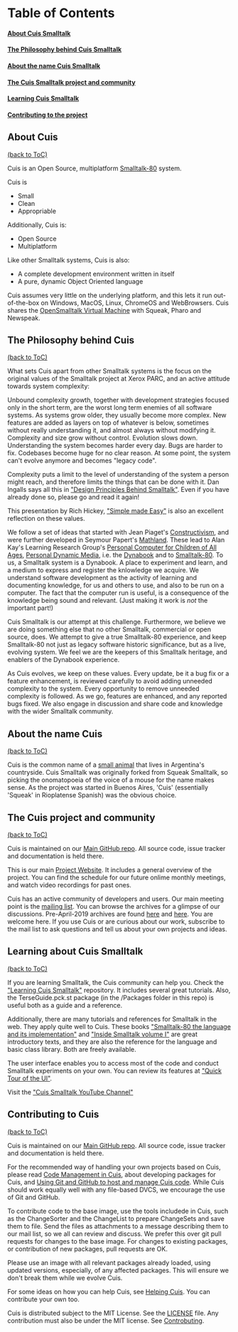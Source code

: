 # Table of Contents

#### [About Cuis Smalltalk](#about-cuis)
#### [The Philosophy behind Cuis Smalltalk](#the-philosophy-behind-cuis)
#### [About the name Cuis Smalltalk](#about-the-name-cuis)
#### [The Cuis Smalltalk project and community](#the-cuis-project-and-community)
#### [Learning Cuis Smalltalk](#learning-about-cuis-smalltalk)
#### [Contributing to the project](#contributing-to-cuis)

## About Cuis
[(back to ToC)](#table-of-contents)

Cuis is an Open Source, multiplatform [Smalltalk-80](https://en.wikipedia.org/wiki/Smalltalk) system.

Cuis is
* Small
* Clean
* Appropriable

Additionally, Cuis is:
* Open Source
* Multiplatform

Like other Smalltalk systems, Cuis is also:
* A complete development environment written in itself
* A pure, dynamic Object Oriented language

Cuis assumes very little on the underlying platform, and this lets it run out-of-the-box on Windows, MacOS, Linux, ChromeOS and WebBrowsers. Cuis shares the [OpenSmalltalk Virtual Machine](http://www.opensmalltalk.org) with Squeak, Pharo and Newspeak.


## The Philosophy behind Cuis
[(back to ToC)](#table-of-contents)

What sets Cuis apart from other Smalltalk systems is the focus on the original values of the Smalltalk project at Xerox PARC, and an active attitude towards system complexity:

Unbound complexity growth, together with development strategies focused only in the short term, are the worst long term enemies of all software systems. As systems grow older, they usually become more complex. New features are added as layers on top of whatever is below, sometimes without really understanding it, and almost always without modifying it. Complexity and size grow without control. Evolution slows down. Understanding the system becomes harder every day. Bugs are harder to fix. Codebases become huge for no clear reason. At some point, the system can't evolve anymore and becomes "legacy code".

Complexity puts a limit to the level of understanding of the system a person might reach, and therefore limits the things that can be done with it. Dan Ingalls says all this in ["Design Principles Behind Smalltalk"](http://www.cs.virginia.edu/~evans/cs655/readings/smalltalk.html). Even if you have already done so, please go and read it again!

This presentation by Rich Hickey, ["Simple made Easy"](http://www.infoq.com/presentations/Simple-Made-Easy) is also an excellent reflection on these values.

We follow a set of ideas that started with Jean Piaget's [Constructivism](https://en.wikipedia.org/wiki/Constructivism_(philosophy_of_education)), and were further developed in Seymour Papert's [Mathland](https://en.wikipedia.org/wiki/Experiential_learning). These lead to Alan Kay's Learning Research Group's [Personal Computer for Children of All Ages](http://www.vpri.org/pdf/hc_pers_comp_for_children.pdf), [Personal Dynamic Media](http://www.vpri.org/pdf/m1977001_dynamedia.pdf), i.e. the [Dynabook](http://www.vpri.org/pdf/hc_what_Is_a_dynabook.pdf) and to [Smalltalk-80](https://en.wikipedia.org/wiki/Smalltalk). To us, a Smalltalk system is a Dynabook. A place to experiment and learn, and a medium to express and register the knlowledge we acquire. We understand software development as the activity of learning and documenting knowledge, for us and others to use, and also to be run on a computer. The fact that the computer run is useful, is a consequence of the knowledge being sound and relevant. (Just making it work is _not_ the important part!)

Cuis Smalltalk is our attempt at this challenge. Furthermore, we believe we are doing something else that no other Smalltalk, commercial or open source, does. We attempt to give a true Smalltalk-80 experience, and keep Smalltalk-80 not just as legacy software historic significance, but as a live, evolving system. We feel we are the keepers of this Smalltalk heritage, and enablers of the Dynabook experience.

As Cuis evolves, we keep on these values. Every update, be it a bug fix or a feature enhancement, is reviewed carefully to avoid adding unneeded complexity to the system. Every opportunity to remove unneeded complexity is followed. As we go, features are enhanced, and any reported bugs fixed. We also engage in discussion and share code and knowledge with the wider Smalltalk community.

## About the name Cuis
[(back to ToC)](#table-of-contents)

Cuis is the common name of a [small animal](https://en.wikipedia.org/wiki/Southern_mountain_cavy) that lives in Argentina's countryside. Cuis Smalltalk was originally forked from Squeak Smalltalk, so picking the onomatopoeia of the voice of a mouse for the name makes sense. As the project was started in Buenos Aires, 'Cuis' (essentially 'Squeak' in Rioplatense Spanish) was the obvious choice.

## The Cuis project and community
[(back to ToC)](#table-of-contents)

Cuis is maintained on our [Main GitHub repo](https://github.com/Cuis-Smalltalk/Cuis-Smalltalk-Dev). All source code, issue tracker and documentation is held there.

This is our main [Project Website](https://www.cuis.st). It includes a general overview of the project. You can find the schedule for our future onlime monthly meetings, and watch video recordings for past ones.

Cuis has an active community of developers and users. Our main meeting point is the [mailing list](https://lists.cuis.st/mailman/listinfo/cuis-dev). You can browse the archives for a glimpse of our discussions. Pre-April-2019 archives are found [here](http://cuis-smalltalk.org/pipermail/cuis-dev_cuis-smalltalk.org/) and [here](http://jvuletich.org/mailman/listinfo/cuis_jvuletich.org). You are welcome here. If you use Cuis or are curious about our work, subscribe to the mail list to ask questions and tell us about your own projects and ideas.

## Learning about Cuis Smalltalk
[(back to ToC)](#table-of-contents)

If you are learning Smalltalk, the Cuis community can help you. Check the ["Learning Cuis Smalltalk"](https://github.com/Cuis-Smalltalk/Learning-Cuis "Learning Cuis Smalltalk") repository. It includes several great tutorials. Also, the TerseGuide.pck.st package (in the /Packages folder in this repo) is useful both as a guide and a reference.

Additionally, there are many tutorials and references for Smalltalk in the web. They apply quite well to Cuis. These books ["Smalltalk-80 the language and its implementation"](http://stephane.ducasse.free.fr/FreeBooks/BlueBook/Bluebook.pdf) and ["Inside Smalltalk volume I"](http://stephane.ducasse.free.fr/FreeBooks/InsideST/InsideSmalltalk.pdf) are great introductory texts, and they are also the reference for the language and basic class library. Both are freely available.

The user interface enables you to access most of the code and conduct Smalltalk experiments on your own. You can review its features at ["Quick Tour of the UI"](https://github.com/Cuis-Smalltalk/Learning-Cuis/blob/master/Quick-UI-Tour.md). 

Visit the ["Cuis Smalltalk YouTube Channel"](https://www.youtube.com/playlist?list=PLbevs6Mp0MMMaR5gSYzJQXQ56OplFSCJk) 

## Contributing to Cuis
[(back to ToC)](#table-of-contents)

Cuis is maintained on our [Main GitHub repo](https://github.com/Cuis-Smalltalk/Cuis-Smalltalk-Dev). All source code, issue tracker and documentation is held there.

For the recommended way of handling your own projects based on Cuis, please read [Code Management in Cuis](CodeManagementInCuis.md), about developing packages for Cuis, and [Using Git and GitHub to host and manage Cuis code](CuisAndGitHub.md). While Cuis should work equally well with any file-based DVCS, we encourage the use of Git and GitHub.

To contribute code to the base image, use the tools includede in Cuis, such as the ChangeSorter and the ChangeList to prepare ChangeSets and save them to file. Send the files as attachments to a message describing them to our mail list, so we all can review and discuss. We prefer this over git pull requests for changes to the base image. For changes to existing packages, or contribution of new packages, pull requests are OK.

Please use an image with all relevant packages already loaded, using updated versions, especially, of any affected packages. This will ensure we don't break them while we evolve Cuis.

For some ideas on how you can help Cuis, see [Helping Cuis](https://github.com/Cuis-Smalltalk/Cuis-Smalltalk-Dev/wiki/Helping-Cuis). You can contribute your own too.

Cuis is distributed subject to the MIT License. See the [LICENSE](../LICENSE) file. Any contribution must also be under the MIT license. See [Controbuting](../CONTRIBUTING.md).
 